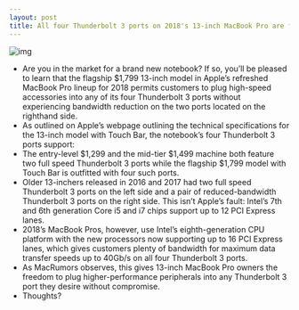 ```yaml
---
layout: post
title: All four Thunderbolt 3 ports on 2018's 13-inch MacBook Pro are full speed
---
```

![img](http://media.idownloadblog.com/wp-content/uploads/2018/07/2018-MacBook-Pro-ports.jpg)
* Are you in the market for a brand new notebook? If so, you’ll be pleased to learn that the flagship $1,799 13-inch model in Apple’s refreshed MacBook Pro lineup for 2018 permits customers to plug high-speed accessories into any of its four Thunderbolt 3 ports without experiencing bandwidth reduction on the two ports located on the righthand side.
* As outlined on Apple’s webpage outlining the technical specifications for the 13-inch model with Touch Bar, the notebook’s four Thunderbolt 3 ports support:
* The entry-level $1,299 and the mid-tier $1,499 machine both feature two full speed Thunderbolt 3 ports while the flagship $1,799 model with Touch Bar is outfitted with four such ports.
* Older 13-inchers released in 2016 and 2017 had two full speed Thunderbolt 3 ports on the left side and a pair of reduced-bandwidth Thunderbolt 3 ports on the right side. This isn’t Apple’s fault: Intel’s 7th and 6th generation Core i5 and i7 chips support up to 12 PCI Express lanes.
* 2018’s MacBook Pros, however, use Intel’s eighth-generation CPU platform with the new processors now supporting up to 16 PCI Express lanes, which gives customers plenty of bandwidth for maximum data transfer speeds up to 40Gb/s on all four Thunderbolt 3 ports.
* As MacRumors observes, this gives 13-inch MacBook Pro owners the freedom to plug higher-performance peripherals into any Thunderbolt 3 port they desire without compromise.
* Thoughts?

